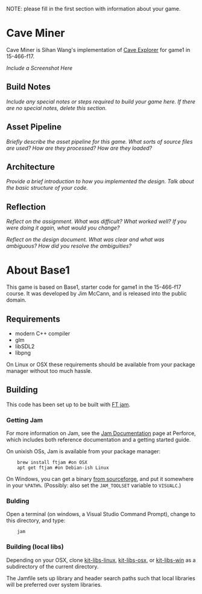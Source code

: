 NOTE: please fill in the first section with information about your game.

# Cave Miner

Cave Miner is Sihan Wang's implementation of [Cave Explorer](http://graphics.cs.cmu.edu/courses/15-466-f17/game1-designs/aluo/) for game1 in 15-466-f17.

*Include a Screenshot Here*

## Build Notes

*Include any special notes or steps required to build your game here. If there are no special notes, delete this section.*

## Asset Pipeline

*Briefly describe the asset pipeline for this game. What sorts of source files are used? How are they processed? How are they loaded?*

## Architecture

*Provide a brief introduction to how you implemented the design. Talk about the basic structure of your code.*

## Reflection

*Reflect on the assignment. What was difficult? What worked well? If you were doing it again, what would you change?*

*Reflect on the design document. What was clear and what was ambiguous? How did you resolve the ambiguities?*


# About Base1

This game is based on Base1, starter code for game1 in the 15-466-f17 course. It was developed by Jim McCann, and is released into the public domain.

## Requirements

 - modern C++ compiler
 - glm
 - libSDL2
 - libpng

On Linux or OSX these requirements should be available from your package manager without too much hassle.

## Building

This code has been set up to be built with [FT jam](https://www.freetype.org/jam/).

### Getting Jam

For more information on Jam, see the [Jam Documentation](https://www.perforce.com/documentation/jam-documentation) page at Perforce, which includes both reference documentation and a getting started guide.

On unixish OSs, Jam is available from your package manager:
```
	brew install ftjam #on OSX
	apt get ftjam #on Debian-ish Linux
```

On Windows, you can get a binary [from sourceforge](https://sourceforge.net/projects/freetype/files/ftjam/2.5.2/ftjam-2.5.2-win32.zip/download),
and put it somewhere in your `%PATH%`.
(Possibly: also set the `JAM_TOOLSET` variable to `VISUALC`.)

### Bulding
Open a terminal (on windows, a Visual Studio Command Prompt), change to this directory, and type:
```
	jam
```

### Building (local libs)

Depending on your OSX, clone 
[kit-libs-linux](https://github.com/ixchow/kit-libs-linux),
[kit-libs-osx](https://github.com/ixchow/kit-libs-osx),
or [kit-libs-win](https://github.com/ixchow/kit-libs-win)
as a subdirectory of the current directory.

The Jamfile sets up library and header search paths such that local libraries will be preferred over system libraries.

